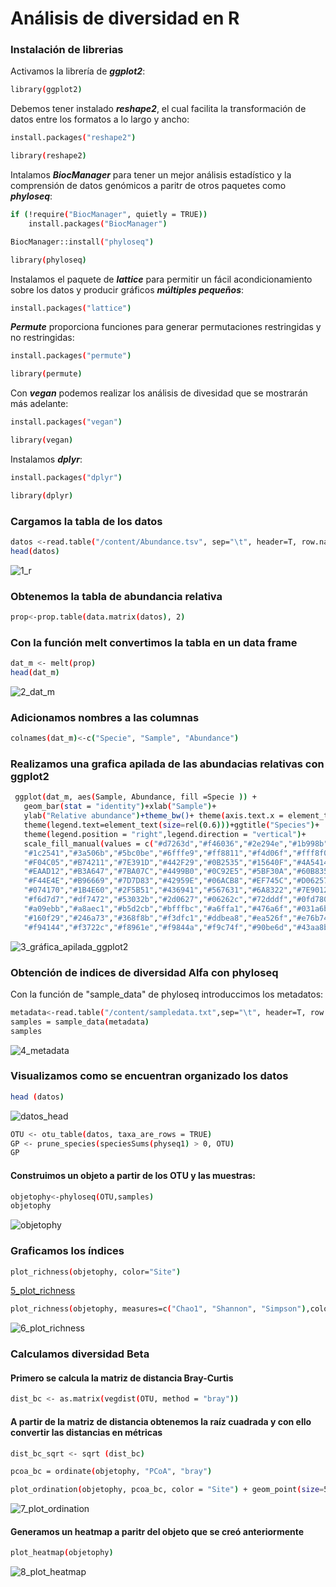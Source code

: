 
# Análisis de diversidad en R

### Instalación de librerias

Activamos la librería de ***ggplot2***: 

```bash
library(ggplot2)
```

Debemos tener instalado ***reshape2***, el cual facilita la transformación de datos entre los formatos a lo largo y ancho:

```bash
install.packages("reshape2")
```
```bash
library(reshape2)
```
Intalamos ***BiocManager*** para tener un mejor análisis estadístico y la comprensión de datos genómicos a paritr de otros paquetes como ***phyloseq***:

```bash
if (!require("BiocManager", quietly = TRUE))
    install.packages("BiocManager")

BiocManager::install("phyloseq")
```
```bash
library(phyloseq)
```
Instalamos el paquete de ***lattice*** para permitir un fácil acondicionamiento sobre los datos y producir gráficos ***múltiples pequeños***: 

```bash
install.packages("lattice")
```
***Permute*** proporciona funciones para generar permutaciones restringidas y no restringidas:

```bash
install.packages("permute")
```
```bash
library(permute)
```
Con ***vegan*** podemos realizar los análisis de divesidad que se mostrarán más adelante:

```bash
install.packages("vegan")
```
```bash
library(vegan)
```
Instalamos ***dplyr***:

```bash
install.packages("dplyr")
```
```bash
library(dplyr)
```

### Cargamos la tabla de los datos

```bash
datos <-read.table("/content/Abundance.tsv", sep="\t", header=T, row.names=1)
head(datos)
``` 

![1_r](https://user-images.githubusercontent.com/54455898/172842951-4340d3cc-5416-4183-b6d2-4b9430673a44.png)

### Obtenemos la tabla de abundancia relativa

```bash
prop<-prop.table(data.matrix(datos), 2)
```
### Con la función melt convertimos la tabla en un data frame

```bash
dat_m <- melt(prop)
head(dat_m)
```

![2_dat_m](https://user-images.githubusercontent.com/54455898/172859014-b0e3d603-6866-42aa-80c3-dbb145f4892e.png)

### Adicionamos nombres a las columnas 

```bash
colnames(dat_m)<-c("Specie", "Sample", "Abundance")
```
### Realizamos una grafica apilada de las abundacias relativas con ggplot2

```bash
 ggplot(dat_m, aes(Sample, Abundance, fill =Specie )) +
   geom_bar(stat = "identity")+xlab("Sample")+
   ylab("Relative abundance")+theme_bw()+ theme(axis.text.x = element_text(angle = 90, hjust = 1))+
   theme(legend.text=element_text(size=rel(0.6)))+ggtitle("Species")+
   theme(legend.position = "right",legend.direction = "vertical")+
   scale_fill_manual(values = c("#d7263d","#f46036","#2e294e","#1b998b","#c5d86d","#759aab","#faf2a1","#4d8b31","#ffc800",
   "#1c2541","#3a506b","#5bc0be","#6fffe9","#ff8811","#f4d06f","#fff8f0","#9dd9d2","#eeebd3",
   "#F04C05","#B74211","#7E391D","#442F29","#0B2535","#15640F","#4A5414","#7F4419","#B4331E","#E92323",
   "#EAAD12","#B3A647","#7BA07C","#4499B0","#0C92E5","#5BF30A","#60B835","#667C61","#6B418C","#7005B7",
   "#F44E4E","#B96669","#7D7D83","#42959E","#06ACB8","#EF745C","#D06257","#B15052","#923E4D","#722B47","#531942","#34073D",
   "#074170","#1B4E60","#2F5B51","#436941","#567631","#6A8322","#7E9012","#8ecae6","#219ebc","#023047","#ffb703","#fb8500",
   "#f6d7d7","#df7472","#53032b","#2d0627","#06262c","#72dddf","#0fd780","#2b5403","#a6df72","#c9d70f",
   "#a09ebb","#a8aec1","#b5d2cb","#bfffbc","#a6ffa1","#476a6f","#031a6b","#033860","#004385","#305252",
   "#160f29","#246a73","#368f8b","#f3dfc1","#ddbea8","#ea526f","#e76b74","#d7af70","#c9c19f","#edf7d2",
   "#f94144","#f3722c","#f8961e","#f9844a","#f9c74f","#90be6d","#43aa8b","#4d908e","#577590","#277da1"))+ guides(fill = guide_legend(nrow = 34))
```

![3_gráfica_apilada_ggplot2](https://user-images.githubusercontent.com/54455898/172859730-285b9c29-a30a-44eb-98e1-5e3e82793a9c.png)

### Obtención de indices de diversidad Alfa con phyloseq

Con la función de "sample_data" de phyloseq introduccimos los metadatos:

```bash
metadata<-read.table("/content/sampledata.txt",sep="\t", header=T, row.names=1)
samples = sample_data(metadata)
samples
```
![4_metadata](https://user-images.githubusercontent.com/54455898/172860257-ab4756a5-1457-424d-827f-f4f455c4a18d.png)

### Visualizamos como se encuentran organizado los datos

```bash
head (datos)
```
![datos_head](https://user-images.githubusercontent.com/54455898/172974649-464269dd-3d43-422d-8b65-cea07785d877.png)

```bash
OTU <- otu_table(datos, taxa_are_rows = TRUE)
GP <- prune_species(speciesSums(physeq1) > 0, OTU)
GP
```
#### Construimos un objeto a partir de los OTU y las muestras:
```bash
objetophy<-phyloseq(OTU,samples)
objetophy
```
![objetophy](https://user-images.githubusercontent.com/54455898/172986047-95af61e8-fcc7-4fb2-bdd3-275d7b1e8b59.png)

### Graficamos los índices

```bash
plot_richness(objetophy, color="Site")  
```
[5_plot_richness](https://user-images.githubusercontent.com/54455898/172860714-e064fc34-61c9-47a2-9601-4b68b0994e7d.png)

```bash
plot_richness(objetophy, measures=c("Chao1", "Shannon", "Simpson"),color="Site") + geom_point(size=5, alpha=0.7) 
```
![6_plot_richness](https://user-images.githubusercontent.com/54455898/172987491-2e48ec49-051f-4f21-a61a-069568020d38.png)

### Calculamos diversidad Beta 
#### Primero se calcula la matriz de distancia Bray-Curtis

```bash
dist_bc <- as.matrix(vegdist(OTU, method = "bray"))
```
#### A partir de la matriz de distancia obtenemos la raíz cuadrada y con ello convertir las distancias en métricas

```bash
dist_bc_sqrt <- sqrt (dist_bc)
```
```bash
pcoa_bc = ordinate(objetophy, "PCoA", "bray") 
```
```bash
plot_ordination(objetophy, pcoa_bc, color = "Site") + geom_point(size=5, alpha=0.7)
```
![7_plot_ordination](https://user-images.githubusercontent.com/54455898/172987537-ad18fc49-e262-429f-aa6c-12d6a02da9d8.png)

#### Generamos un heatmap a paritr del objeto que se creó anteriormente

```bash
plot_heatmap(objetophy)
```
![8_plot_heatmap](https://user-images.githubusercontent.com/54455898/172988445-25039dfb-93d4-4d37-b847-53a17726493e.png)








